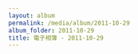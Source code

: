 ```yaml
---
layout: album
permalink: /media/album/2011-10-29
album_folder: 2011-10-29
title: 電子相簿 - 2011-10-29
---
```


